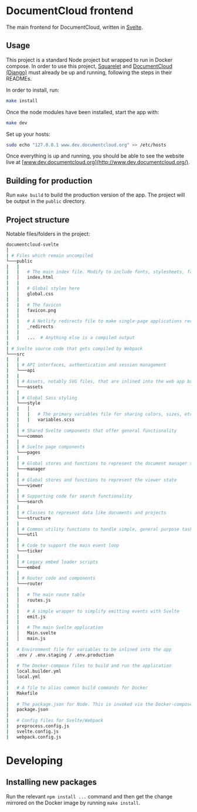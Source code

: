 # DocumentCloud frontend

The main frontend for DocumentCloud, written in [Svelte](https://svelte.dev/).

## Usage

This project is a standard Node project but wrapped to run in Docker compose. In order to use this project, [Squarelet](https://github.com/muckrock/squarelet) and [DocumentCloud (Django)](https://github.com/muckrock/documentcloud) must already be up and running, following the steps in their READMEs.

In order to install, run:

```bash
make install
```

Once the node modules have been installed, start the app with:

```bash
make dev
```

Set up your hosts:

```bash
sudo echo "127.0.0.1 www.dev.documentcloud.org" >> /etc/hosts
```

Once everything is up and running, you should be able to see the website live at [www.dev.documentcloud.org](http://www.dev.documentcloud.org/).

## Building for production

Run `make build` to build the production version of the app. The project will be output in the `public` directory.

## Project structure

Notable files/folders in the project:

```bash
documentcloud-svelte
│
| # Files which remain uncompiled
└───public
|   |
|   |   # The main index file. Modify to include fonts, stylesheets, favicons, etc.
|   │   index.html
|   |
|   |   # Global styles here
|   │   global.css
|   |
|   |   # The favicon
|   |   favicon.png
|   |
|   |   # A Netlify redirects file to make single-page applications redirect to index.html for everything
|   |   _redirects
|   |
|   |   ...  # Anything else is a compiled output
|
| # Svelte source code that gets compiled by Webpack
└───src
|   |
|   | # API interfaces, authentication and session management
|   └───api
|   |
|   | # Assets, notably SVG files, that are inlined into the web app bundle
|   └───assets
|   |
|   | # Global Sass styling
|   └───style
|   |   │
|   |   |   # The primary variables file for sharing colors, sizes, etc
|   |   |   variables.scss
|   |
|   | # Shared Svelte components that offer general functionality
|   └───common
|   |
|   | # Svelte page components
|   └───pages
|   |
|   | # Global stores and functions to represent the document manager state
|   └───manager
|   |
|   | # Global stores and functions to represent the viewer state
|   └───viewer
|   |
|   | # Supporting code for search functionality
|   └───search
|   |
|   | # Classes to represent data like documents and projects
|   └───structure
|   |
|   | # Common utility functions to handle simple, general purpose tasks
|   └───util
|   |
|   | # Code to support the main event loop
|   └───ticker
|   |
|   | # Legacy embed loader scripts
|   └───embed
|   |
|   | # Router code and components
|   └───router
|   |
|   |   # The main route table
|   │   routes.js
|   |
|   |   # A simple wrapper to simplify emitting events with Svelte
|   |   emit.js
|   |
|   |   # The main Svelte application
|   │   Main.svelte
|   │   main.js
|
|   # Environment file for variables to be inlined into the app
|   .env / .env.staging / .env.production
|
|   # The Docker-compose files to build and run the application
|   local.builder.yml
|   local.yml
|
|   # A file to alias common build commands for Docker
|   Makefile
|
|   # The package.json for Node. This is invoked via the Docker-compose files
|   package.json
|
|   # Config files for Svelte/Webpack
|   preprocess.config.js
|   svelte.config.js
|   webpack.config.js
```

# Developing

## Installing new packages

Run the relevant `npm install ...` command and then get the change mirrored on the Docker image by running `make install`.
